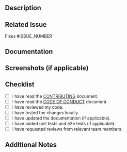 <!-- Please refer to our contributing documentation for any questions on submitting a pull request, or let us know here if you need any help: https://github.com/Endava/BEEQ/blob/main/CONTRIBUTING.md -->

## Description
<!-- Please describe the behavior or changes that are being added by this PR. -->

## Related Issue
<!-- If this PR is related to an existing issue, please feel free to link it here. -->

Fixes #ISSUE_NUMBER

## Documentation
<!-- If this PR includes changes to the documentation, please describe the changes here. -->

## Screenshots (if applicable)
<!-- Please provide screenshots or images to demonstrate the changes visually. -->

## Checklist
<!-- Please take a look at the following checklist and make sure all of the items are addressed. -->

- [ ] I have read the [CONTRIBUTING](https://github.com/Endava/BEEQ/blob/main/CONTRIBUTING.md) document.
- [ ] I have read the [CODE OF CONDUCT](https://github.com/Endava/BEEQ/blob/main/CODE_OF_CONDUCT.md) document.
- [ ] I have reviewed my code.
- [ ] I have tested the changes locally.
- [ ] I have updated the documentation (if applicable).
- [ ] I have added unit tests and e2e tests (if applicable).
- [ ] I have requested reviews from relevant team members.

## Additional Notes
<!-- Any additional information or context that reviewers should be aware of. -->
